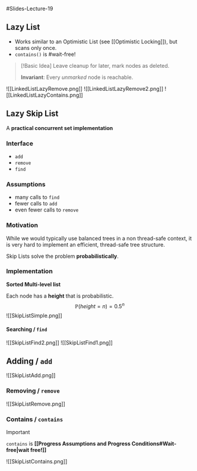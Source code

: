 #Slides-Lecture-19 

## Lazy List
- Works similar to an Optimistic List (see [[Optimistic Locking]]), but scans only once.
- `contains()` is #wait-free!

> [!Basic Idea]
> Leave cleanup for later, mark nodes as deleted. 
> 
> **Invariant**: Every *unmarked* node is reachable.

![[LinkedListLazyRemove.png]]
![[LinkedListLazyRemove2.png]]
![[LinkedListLazyContains.png]]

## Lazy Skip List
A **practical concurrent set implementation**


### Interface
 + `add`
+ `remove`
+ `find`

### Assumptions
+ many calls to `find`
+ fewer calls to `add`
+ even fewer calls to `remove`

### Motivation
While we would typically use balanced trees in a non thread-safe context, it is very hard to implement an efficient, thread-safe tree structure.

Skip Lists solve the problem **probabilistically**.

### Implementation
**Sorted Multi-level list**

Each node has a **height** that is probabilistic. 
$$\mathbb{P}(height = n) = 0.5^n$$
![[SkipListSimple.png]]

#### Searching / `find`
![[SkipListFind2.png]]
![[SkipListFind1.png]]
## Adding / `add`
![[SkipListAdd.png]]

### Removing / `remove`

![[SkipListRemove.png]]
### Contains / `contains`

>[!Important]
>`contains` is **[[Progress Assumptions and Progress Conditions#Wait-free|wait free!]]**

![[SkipListContains.png]]